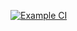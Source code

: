 [![Example CI](https://github.com/DainoJung/fastcampus-flutter/actions/workflows/ci.yml/badge.svg)](https://github.com/DainoJung/fastcampus-flutter/actions/workflows/ci.yml)



